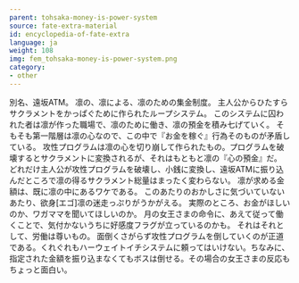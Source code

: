 ```yaml
---
parent: tohsaka-money-is-power-system
source: fate-extra-material
id: encyclopedia-of-fate-extra
language: ja
weight: 108
img: fem_tohsaka-money-is-power-system.png
category:
- other
---
```


別名、遠坂ATM。
凛の、凛による、凛のための集金制度。
主人公からひたすらサクラメントをかっぱぐために作られたループシステム。
このシステムに囚われた者は凛が作った職場で、凛のために働き、凛の預金を積み七げていく。
そもそも第一階層は凛の心なので、この中で『お金を稼ぐ』行為そのものが矛盾している。
攻性プログラムは凛の心を切り崩して作られたもの。プログラムを破壊するとサクラメントに変換されるが、それはもともと凛の『心の預金』だ。
どれだけ主人公が攻性プログラムを破壊し、小銭に変換し、遠坂ATMに振り込んだところで凛の得るサクラメント総量はまったく変わらない。
凛が求める金額は、既に凛の中にあるワケである。
このあたりのおかしさに気づいていないあたり、欲身[エゴ]凛の迷走っぷりがうかがえる。
実際のところ、お金がほしいのか、ワガママを聞いてほしいのか。
月の女王さまの命令に、あえて従って働くことで、気付かないうちに好感度フラグが立っているのかも。
それはそれとして、労働は尊いもの。
面倒くさがらず攻性プログラムを倒していくのが正道である。くれぐれもハーウェイトイチシステムに頼ってはいけない。ちなみに、指定された金額を振り込まなくてもボスは倒せる。その場合の女王さまの反応もちょっと面白い。
